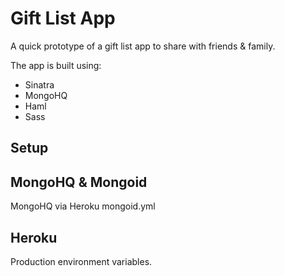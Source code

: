 Gift List App
================

A quick prototype of a gift list app to share with friends &amp; family.

The app is built using:
* Sinatra
* MongoHQ
* Haml
* Sass

## Setup

## MongoHQ & Mongoid
MongoHQ via Heroku
mongoid.yml

## Heroku
Production environment variables.